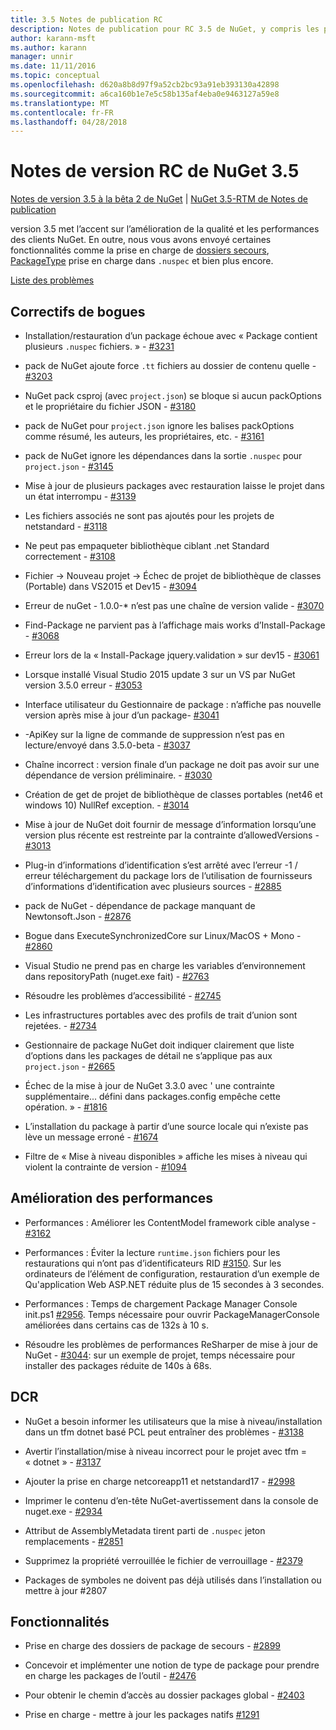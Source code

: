 ```yaml
---
title: 3.5 Notes de publication RC
description: Notes de publication pour RC 3.5 de NuGet, y compris les problèmes connus, les correctifs de bogues, les fonctionnalités ajoutées et dcr.
author: karann-msft
ms.author: karann
manager: unnir
ms.date: 11/11/2016
ms.topic: conceptual
ms.openlocfilehash: d620a8b8d97f9a52cb2bc93a91eb393130a42898
ms.sourcegitcommit: a6ca160b1e7e5c58b135af4eba0e9463127a59e8
ms.translationtype: MT
ms.contentlocale: fr-FR
ms.lasthandoff: 04/28/2018
---
```

# <a name="nuget-35-rc-release-notes"></a>Notes de version RC de NuGet 3.5

[Notes de version 3.5 à la bêta 2 de NuGet](../release-notes/nuget-3.5-Beta2.md) | [NuGet 3.5-RTM de Notes de publication](../release-notes/nuget-3.5-RTM.md)

version 3.5 met l’accent sur l’amélioration de la qualité et les performances des clients NuGet. En outre, nous vous avons envoyé certaines fonctionnalités comme la prise en charge de [dossiers secours](https://github.com/NuGet/Home/issues/2899), [PackageType](https://github.com/NuGet/Home/issues/2476) prise en charge dans `.nuspec` et bien plus encore.

[Liste des problèmes](https://github.com/NuGet/Home/issues?q=is%3Aissue+is%3Aclosed+milestone%3A%223.5%20RC")

## <a name="bug-fixes"></a>Correctifs de bogues

* Installation/restauration d’un package échoue avec « Package contient plusieurs `.nuspec` fichiers. » - [#3231](https://github.com/NuGet/Home/issues/3231)

* pack de NuGet ajoute force `.tt` fichiers au dossier de contenu quelle - [#3203](https://github.com/NuGet/Home/issues/3203)

* NuGet pack csproj (avec `project.json`) se bloque si aucun packOptions et le propriétaire du fichier JSON - [#3180](https://github.com/NuGet/Home/issues/3180)

* pack de NuGet pour `project.json` ignore les balises packOptions comme résumé, les auteurs, les propriétaires, etc. - [#3161](https://github.com/NuGet/Home/issues/3161)

* pack de NuGet ignore les dépendances dans la sortie `.nuspec` pour `project.json`  -  [#3145](https://github.com/NuGet/Home/issues/3145)

* Mise à jour de plusieurs packages avec restauration laisse le projet dans un état interrompu - [#3139](https://github.com/NuGet/Home/issues/3139)

* Les fichiers associés ne sont pas ajoutés pour les projets de netstandard - [#3118](https://github.com/NuGet/Home/issues/3118)

* Ne peut pas empaqueter bibliothèque ciblant .net Standard correctement - [#3108](https://github.com/NuGet/Home/issues/3108)

* Fichier -> Nouveau projet -> Échec de projet de bibliothèque de classes (Portable) dans VS2015 et Dev15 - [#3094](https://github.com/NuGet/Home/issues/3094)

* Erreur de nuGet - 1.0.0-* n’est pas une chaîne de version valide - [#3070](https://github.com/NuGet/Home/issues/3070)

* Find-Package ne parvient pas à l’affichage mais works d’Install-Package - [#3068](https://github.com/NuGet/Home/issues/3068)

* Erreur lors de la « Install-Package jquery.validation » sur dev15 - [#3061](https://github.com/NuGet/Home/issues/3061)

* Lorsque installé Visual Studio 2015 update 3 sur un VS par NuGet version 3.5.0 erreur - [#3053](https://github.com/NuGet/Home/issues/3053)

* Interface utilisateur du Gestionnaire de package : n’affiche pas nouvelle version après mise à jour d’un package- [#3041](https://github.com/NuGet/Home/issues/3041)

* -ApiKey sur la ligne de commande de suppression n’est pas en lecture/envoyé dans 3.5.0-beta - [#3037](https://github.com/NuGet/Home/issues/3037)

* Chaîne incorrect : version finale d’un package ne doit pas avoir sur une dépendance de version préliminaire. - [#3030](https://github.com/NuGet/Home/issues/3030)

* Création de get de projet de bibliothèque de classes portables (net46 et windows 10) NullRef exception. - [#3014](https://github.com/NuGet/Home/issues/3014)

* Mise à jour de NuGet doit fournir de message d’information lorsqu’une version plus récente est restreinte par la contrainte d’allowedVersions - [#3013](https://github.com/NuGet/Home/issues/3013)

* Plug-in d’informations d’identification s’est arrêté avec l’erreur -1 / erreur téléchargement du package lors de l’utilisation de fournisseurs d’informations d’identification avec plusieurs sources - [#2885](https://github.com/NuGet/Home/issues/2885)

* pack de NuGet - dépendance de package manquant de Newtonsoft.Json - [#2876](https://github.com/NuGet/Home/issues/2876)

* Bogue dans ExecuteSynchronizedCore sur Linux/MacOS + Mono - [#2860](https://github.com/NuGet/Home/issues/2860)

* Visual Studio ne prend pas en charge les variables d’environnement dans repositoryPath (nuget.exe fait) - [#2763](https://github.com/NuGet/Home/issues/2763)

* Résoudre les problèmes d’accessibilité - [#2745](https://github.com/NuGet/Home/issues/2745)

* Les infrastructures portables avec des profils de trait d’union sont rejetées. - [#2734](https://github.com/NuGet/Home/issues/2734)

* Gestionnaire de package NuGet doit indiquer clairement que liste d’options dans les packages de détail ne s’applique pas aux `project.json`  -  [#2665](https://github.com/NuGet/Home/issues/2665)

* Échec de la mise à jour de NuGet 3.3.0 avec ' une contrainte supplémentaire... défini dans packages.config empêche cette opération. » - [#1816](https://github.com/NuGet/Home/issues/1816)

* L’installation du package à partir d’une source locale qui n’existe pas lève un message erroné - [#1674](https://github.com/NuGet/Home/issues/1674)

* Filtre de « Mise à niveau disponibles » affiche les mises à niveau qui violent la contrainte de version - [#1094](https://github.com/NuGet/Home/issues/1094)

## <a name="performance-improvements"></a>Amélioration des performances

* Performances : Améliorer les ContentModel framework cible analyse - [#3162](https://github.com/NuGet/Home/issues/3162)

* Performances : Éviter la lecture `runtime.json` fichiers pour les restaurations qui n’ont pas d’identificateurs RID [#3150](https://github.com/NuGet/Home/issues/3150). Sur les ordinateurs de l’élément de configuration, restauration d’un exemple de Qu'application Web ASP.NET réduite plus de 15 secondes à 3 secondes.

* Performances : Temps de chargement Package Manager Console init.ps1 [#2956](https://github.com/NuGet/Home/issues/2956). Temps nécessaire pour ouvrir PackageManagerConsole améliorées dans certains cas de 132s à 10 s.

* Résoudre les problèmes de performances ReSharper de mise à jour de NuGet - [#3044](https://github.com/NuGet/Home/issues/3044): sur un exemple de projet, temps nécessaire pour installer des packages réduite de 140s à 68s.

## <a name="dcrs"></a>DCR

* NuGet a besoin informer les utilisateurs que la mise à niveau/installation dans un tfm dotnet basé PCL peut entraîner des problèmes - [#3138](https://github.com/NuGet/Home/issues/3138)

* Avertir l’installation/mise à niveau incorrect pour le projet avec tfm = « dotnet » - [#3137](https://github.com/NuGet/Home/issues/3137)

* Ajouter la prise en charge netcoreapp11 et netstandard17 - [#2998](https://github.com/NuGet/Home/issues/2998)

* Imprimer le contenu d’en-tête NuGet-avertissement dans la console de nuget.exe - [#2934](https://github.com/NuGet/Home/issues/2934)

* Attribut de AssemblyMetadata tirent parti de `.nuspec` jeton remplacements - [#2851](https://github.com/NuGet/Home/issues/2851)

* Supprimez la propriété verrouillée le fichier de verrouillage - [#2379](https://github.com/NuGet/Home/issues/2379)

* Packages de symboles ne doivent pas déjà utilisés dans l’installation ou mettre à jour #2807

## <a name="features"></a>Fonctionnalités

* Prise en charge des dossiers de package de secours - [#2899](https://github.com/NuGet/Home/issues/2899)

* Concevoir et implémenter une notion de type de package pour prendre en charge les packages de l’outil - [#2476](https://github.com/NuGet/Home/issues/2476)

* Pour obtenir le chemin d’accès au dossier packages global - [#2403](https://github.com/NuGet/Home/issues/2403)

* Prise en charge - mettre à jour les packages natifs [#1291](https://github.com/NuGet/Home/issues/1291)
